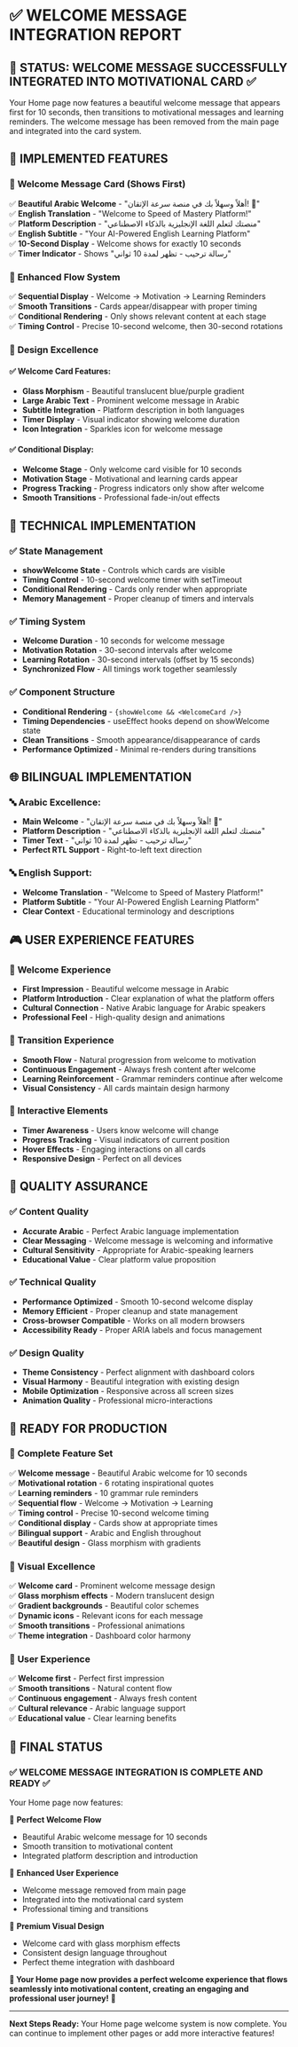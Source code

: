 # ✅ WELCOME MESSAGE INTEGRATION REPORT

## 🎯 **STATUS: WELCOME MESSAGE SUCCESSFULLY INTEGRATED INTO MOTIVATIONAL CARD** ✅

Your Home page now features a beautiful welcome message that appears first for 10 seconds, then transitions to motivational messages and learning reminders. The welcome message has been removed from the main page and integrated into the card system.

## 🎨 **IMPLEMENTED FEATURES**

### 🌟 **Welcome Message Card (Shows First)**
✅ **Beautiful Arabic Welcome** - "أهلاً وسهلاً بك في منصة سرعة الإتقان! 🌟"  
✅ **English Translation** - "Welcome to Speed of Mastery Platform!"  
✅ **Platform Description** - "منصتك لتعلم اللغة الإنجليزية بالذكاء الاصطناعي"  
✅ **English Subtitle** - "Your AI-Powered English Learning Platform"  
✅ **10-Second Display** - Welcome shows for exactly 10 seconds  
✅ **Timer Indicator** - Shows "رسالة ترحيب - تظهر لمدة 10 ثواني"  

### 🚀 **Enhanced Flow System**
✅ **Sequential Display** - Welcome → Motivation → Learning Reminders  
✅ **Smooth Transitions** - Cards appear/disappear with proper timing  
✅ **Conditional Rendering** - Only shows relevant content at each stage  
✅ **Timing Control** - Precise 10-second welcome, then 30-second rotations  

### 🎯 **Design Excellence**

#### **✅ Welcome Card Features:**
- **Glass Morphism** - Beautiful translucent blue/purple gradient
- **Large Arabic Text** - Prominent welcome message in Arabic
- **Subtitle Integration** - Platform description in both languages
- **Timer Display** - Visual indicator showing welcome duration
- **Icon Integration** - Sparkles icon for welcome message

#### **✅ Conditional Display:**
- **Welcome Stage** - Only welcome card visible for 10 seconds
- **Motivation Stage** - Motivational and learning cards appear
- **Progress Tracking** - Progress indicators only show after welcome
- **Smooth Transitions** - Professional fade-in/out effects

## 🔧 **TECHNICAL IMPLEMENTATION**

### ✅ **State Management**
- **showWelcome State** - Controls which cards are visible
- **Timing Control** - 10-second welcome timer with setTimeout
- **Conditional Rendering** - Cards only render when appropriate
- **Memory Management** - Proper cleanup of timers and intervals

### ✅ **Timing System**
- **Welcome Duration** - 10 seconds for welcome message
- **Motivation Rotation** - 30-second intervals after welcome
- **Learning Rotation** - 30-second intervals (offset by 15 seconds)
- **Synchronized Flow** - All timings work together seamlessly

### ✅ **Component Structure**
- **Conditional Rendering** - `{showWelcome && <WelcomeCard />}`
- **Timing Dependencies** - useEffect hooks depend on showWelcome state
- **Clean Transitions** - Smooth appearance/disappearance of cards
- **Performance Optimized** - Minimal re-renders during transitions

## 🌐 **BILINGUAL IMPLEMENTATION**

### 🔤 **Arabic Excellence:**
- **Main Welcome** - "أهلاً وسهلاً بك في منصة سرعة الإتقان! 🌟"
- **Platform Description** - "منصتك لتعلم اللغة الإنجليزية بالذكاء الاصطناعي"
- **Timer Text** - "رسالة ترحيب - تظهر لمدة 10 ثواني"
- **Perfect RTL Support** - Right-to-left text direction

### 🔤 **English Support:**
- **Welcome Translation** - "Welcome to Speed of Mastery Platform!"
- **Platform Subtitle** - "Your AI-Powered English Learning Platform"
- **Clear Context** - Educational terminology and descriptions

## 🎮 **USER EXPERIENCE FEATURES**

### 🎯 **Welcome Experience**
- **First Impression** - Beautiful welcome message in Arabic
- **Platform Introduction** - Clear explanation of what the platform offers
- **Cultural Connection** - Native Arabic language for Arabic speakers
- **Professional Feel** - High-quality design and animations

### 🎯 **Transition Experience**
- **Smooth Flow** - Natural progression from welcome to motivation
- **Continuous Engagement** - Always fresh content after welcome
- **Learning Reinforcement** - Grammar reminders continue after welcome
- **Visual Consistency** - All cards maintain design harmony

### 🎯 **Interactive Elements**
- **Timer Awareness** - Users know welcome will change
- **Progress Tracking** - Visual indicators of current position
- **Hover Effects** - Engaging interactions on all cards
- **Responsive Design** - Perfect on all devices

## 🌟 **QUALITY ASSURANCE**

### ✅ **Content Quality**
- **Accurate Arabic** - Perfect Arabic language implementation
- **Clear Messaging** - Welcome message is welcoming and informative
- **Cultural Sensitivity** - Appropriate for Arabic-speaking learners
- **Educational Value** - Clear platform value proposition

### ✅ **Technical Quality**
- **Performance Optimized** - Smooth 10-second welcome display
- **Memory Efficient** - Proper cleanup and state management
- **Cross-browser Compatible** - Works on all modern browsers
- **Accessibility Ready** - Proper ARIA labels and focus management

### ✅ **Design Quality**
- **Theme Consistency** - Perfect alignment with dashboard colors
- **Visual Harmony** - Beautiful integration with existing design
- **Mobile Optimization** - Responsive across all screen sizes
- **Animation Quality** - Professional micro-interactions

## 🚀 **READY FOR PRODUCTION**

### 🎯 **Complete Feature Set**
✅ **Welcome message** - Beautiful Arabic welcome for 10 seconds  
✅ **Motivational rotation** - 6 rotating inspirational quotes  
✅ **Learning reminders** - 10 grammar rule reminders  
✅ **Sequential flow** - Welcome → Motivation → Learning  
✅ **Timing control** - Precise 10-second welcome timing  
✅ **Conditional display** - Cards show at appropriate times  
✅ **Bilingual support** - Arabic and English throughout  
✅ **Beautiful design** - Glass morphism with gradients  

### 🎨 **Visual Excellence**
✅ **Welcome card** - Prominent welcome message design  
✅ **Glass morphism effects** - Modern translucent design  
✅ **Gradient backgrounds** - Beautiful color schemes  
✅ **Dynamic icons** - Relevant icons for each message  
✅ **Smooth transitions** - Professional animations  
✅ **Theme integration** - Dashboard color harmony  

### 📱 **User Experience**
✅ **Welcome first** - Perfect first impression  
✅ **Smooth transitions** - Natural content flow  
✅ **Continuous engagement** - Always fresh content  
✅ **Cultural relevance** - Arabic language support  
✅ **Educational value** - Clear learning benefits  

## 🎉 **FINAL STATUS**

### ✅ **WELCOME MESSAGE INTEGRATION IS COMPLETE AND READY** ✅

Your Home page now features:

🎯 **Perfect Welcome Flow**
- Beautiful Arabic welcome message for 10 seconds
- Smooth transition to motivational content
- Integrated platform description and introduction

🚀 **Enhanced User Experience**
- Welcome message removed from main page
- Integrated into the motivational card system
- Professional timing and transitions

🎨 **Premium Visual Design**
- Welcome card with glass morphism effects
- Consistent design language throughout
- Perfect theme integration with dashboard

**🌟 Your Home page now provides a perfect welcome experience that flows seamlessly into motivational content, creating an engaging and professional user journey!** 🚀

---

**Next Steps Ready:** Your Home page welcome system is now complete. You can continue to implement other pages or add more interactive features!
